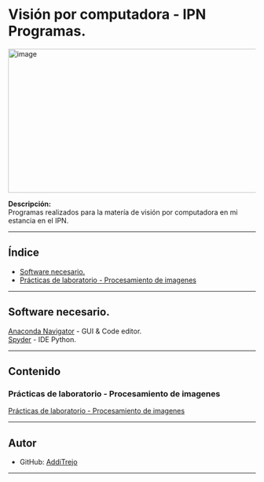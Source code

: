 # Visión por computadora - IPN Programas.  
<img width="1128" height="293" alt="image" src="https://github.com/user-attachments/assets/ed0834bc-0702-4766-bef4-d15edf167580" />


**Descripción:**  
Programas realizados para la matería de visión por computadora en mi estancia en el IPN.

---

## Índice

- [Software necesario.](#software-necesario)
- [Prácticas de laboratorio - Procesamiento de imagenes](#prácticas-de-laboratorio---procesamiento-de-imagenes)

---

## Software necesario.
[Anaconda Navigator](https://anaconda.org/anaconda/anaconda-navigator) - GUI & Code editor.  
[Spyder](https://www.spyder-ide.org/) - IDE Python.

---
## Contenido
 
### Prácticas de laboratorio - Procesamiento de imagenes
[Prácticas de laboratorio - Procesamiento de imagenes](https://github.com/Additrejo/IPN-Vision_por_computadora/tree/main/Laboratorio/Introducci%C3%B3n%20al%20procesamiento%20de%20imagenes)

---

## Autor

- GitHub: [AddiTrejo](https://github.com/Additrejo)

---

